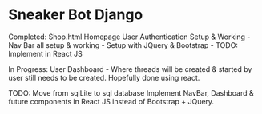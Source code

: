 # Sneaker Bot Django
 
Completed:
 Shop.html
 Homepage
 User Authentication Setup & Working - 
 Nav Bar all setup & working - Setup with JQuery & Bootstrap - TODO: Implement in React JS
 
 
In Progress:
 User Dashboard - Where threads will be created & started by user still needs to be created. Hopefully done using react.
 
 
 TODO:
  Move from sqlLite to sql database
  Implement NavBar, Dashboard & future components in React JS instead of Bootstrap + JQuery. 
